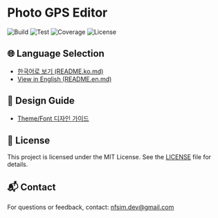 # Photo GPS Editor

<!-- Badges -->
![Build](https://img.shields.io/badge/build-TBD-lightgrey)
![Test](https://github.com/nfsim/photo_gps_editor/actions/workflows/flutter_ci.yml/badge.svg)
![Coverage](https://img.shields.io/endpoint?url=https://gist.githubusercontent.com/nfsim/0a676a4c69bd382c4f88e171295e13b0/raw/coverage.json)
![License](https://img.shields.io/badge/license-MIT-blue)

## 🌐 Language Selection
- [한국어로 보기 (README.ko.md)](README.ko.md)
- [View in English (README.en.md)](README.en.md)

## 🎨 Design Guide
- [Theme/Font 디자인 가이드](doc/design/theme_guide.md)

## 📝 License
This project is licensed under the MIT License. See the [LICENSE](LICENSE) file for details.

## 📬 Contact
For questions or feedback, contact: nfsim.dev@gmail.com
